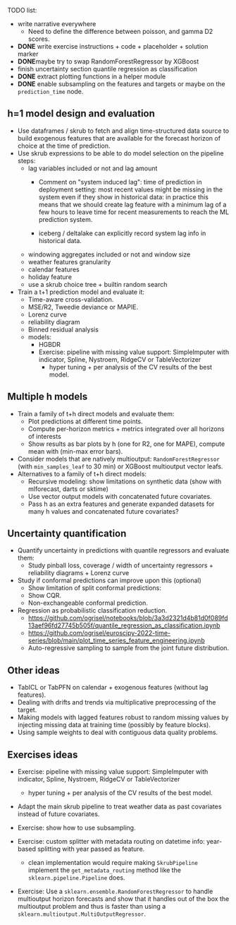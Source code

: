 
TODO list:

- write narrative everywhere
  - Need to define the difference between poisson, and gamma D2 scores.
- **DONE** write exercise instructions + code + placeholder + solution marker
- **DONE**maybe try to swap RandomForestRegressor by XGBoost
- finish uncertainty section quantile regression as classification
- **DONE** extract plotting functions in a helper module
- **DONE** enable subsampling on the features and targets or maybe on the `prediction_time` node.


## h=1 model design and evaluation

- Use dataframes / skrub to fetch and align time-structured data source to
  build exogenous features that are available for the forecast horizon of
  choice at the time of prediction.
- Use skrub expressions to be able to do model selection on the pipeline steps:
    - lag variables included or not and lag amount
        - Comment on "system induced lag": time of prediction in deployment
          setting: most recent values might be missing in the system even if
          they show in historical data: in practice this means that we should
          create lag feature with a minimum lag of a few hours to leave time
          for recent measurements to reach the ML prediction system.

        - iceberg / deltalake can explicitly record system lag info in
          historical data.
    - windowing aggregates included or not and window size
    - weather features granularity
    - calendar features
    - holiday feature
    - use a skrub choice tree + builtin random search
- Train a t+1 prediction model and evaluate it:
    - Time-aware cross-validation.
    - MSE/R2, Tweedie deviance or MAPIE.
    - Lorenz curve
    - reliability diagram
    - Binned residual analysis
    - models:
        - HGBDR
        - Exercise: pipeline with missing value support: SimpleImputer with
          indicator, Spline, Nystroem, RidgeCV or TableVectorizer
            - hyper tuning + per analysis of the CV results of the best model.

## Multiple h models

- Train a family of t+h direct models and evaluate them:
    - Plot predictions at different time points.
    - Compute per-horizon metrics + metrics integrated over all horizons of interests
    - Show results as bar plots by h (one for R2, one for MAPE), compute mean
      with (min-max error bars).
- Consider models that are natively multioutput: `RandomForestRegressor` (with
  `min_samples_leaf` to 30 min) or XGBoost multioutput vector leafs.
- Alternatives to a family of t+h direct models:
    - Recursive modeling: show limitations on synthetic data (show with mlforecast, darts or sktime)
    - Use vector output models with concatenated future covariates.
    - Pass h as an extra features and generate expanded datasets for many h values and concatenated future covariates?

## Uncertainty quantification

- Quantify uncertainty in predictions with quantile regressors and evaluate them:
    - Study pinball loss, coverage / width of uncertainty regressors + reliability diagrams + Lorenz curve
- Study if conformal predictions can improve upon this (optional)
    - Show limitation of split conformal predictions:
    - Show CQR.
    - Non-exchangeable conformal prediction.
- Regression as probabilistic classification reduction.
    - https://github.com/ogrisel/notebooks/blob/3a3d2321d4b81d0f089fd13aef96fd27745b505f/quantile_regression_as_classification.ipynb
    - https://github.com/ogrisel/euroscipy-2022-time-series/blob/main/plot_time_series_feature_engineering.ipynb
    - Auto-regressive sampling to sample from the joint future distribution.

## Other ideas

- TabICL or TabPFN on calendar + exogenous features (without lag features).
- Dealing with drifts and trends via multiplicative preprocessing of the target.
- Making models with lagged features robust to random missing values by injecting missing data at training time (possibly by feature blocks).
- Using sample weights to deal with contiguous data quality problems.


## Exercises ideas

- Exercise: pipeline with missing value support: SimpleImputer with
  indicator, Spline, Nystroem, RidgeCV or TableVectorizer
    - hyper tuning + per analysis of the CV results of the best model.

- Adapt the main skrub pipeline to treat weather data as past covariates
  instead of future covariates.

- Exercise: show how to use subsampling.

- Exercise: custom splitter with metadata routing on datetime info: year-based splitting with year passed as feature.
    - clean implementation would require making `SkrubPipeline` implement the `get_metadata_routing` method like the `sklearn.pipeline.Pipeline` does.

- Exercise: Use a `sklearn.ensemble.RandomForestRegressor` to handle multioutput
  horizon forecasts and show that it handles out of the box the multioutput
  problem and thus is faster than using a `sklearn.multioutput.MultiOutputRegressor`.
